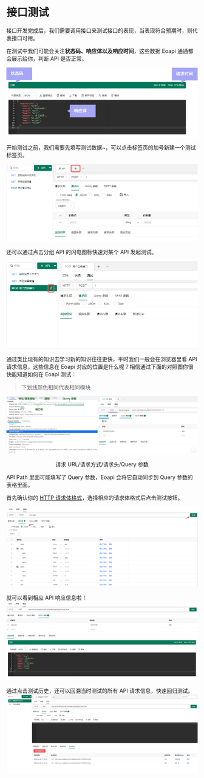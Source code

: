# 接口测试

接口开发完成后，我们需要调用接口来测试接口的表现，当表现符合预期时，则代表接口可用。

在测试中我们可能会关注**状态码、响应体以及响应时间**，这些数据 Eoapi 通通都会展示给你，判断 API 是否正常。

![](../assets/images/2022-03-30-11-51-08.png)

开始测试之前，我们需要先填写测试数据~，可以点击标签页的加号新建一个测试标签页。

![](../assets/images/2022-03-30-11-44-21.png)

还可以通过点击分组 API 的闪电图标快速对某个 API 发起测试。

![](../assets/images/2022-03-30-11-45-40.png)

通过类比现有的知识去学习新的知识往往更快，平时我们一般会在浏览器里看 API 请求信息，这些信息在 Eoapi 对应的位置是什么呢？相信通过下面的对照图你很快能知道如何在 Eoapi 测试：

> 下划线颜色相同代表相同模块

![](../assets/images/http-headers-reflect.png)

<p align=center>请求 URL/请求方式/请求头/Query 参数</p>

API Path 里面可能填写了 Query 参数，Eoapi 会将它自动同步到 Query 参数的表格里面。

首先确认你的 <a href="./FAQ.html#json" target="_blank">HTTP 请求体格式</a>，选择相应的请求体格式后点击测试按钮。

![](../assets/images/2022-04-01-15-31-56.png)

就可以看到相应 API 响应信息啦！
![](../assets/images/2022-04-01-15-35-13.png)

通过点击测试历史，还可以回溯当时测试的所有 API 请求信息，快速回归测试。
![](../assets/images/2022-04-28-11-56-55.png)
